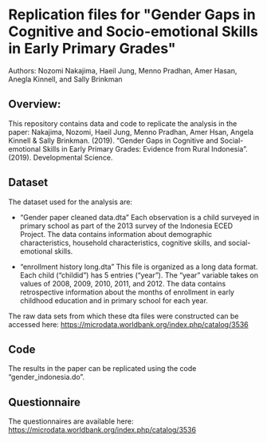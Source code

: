 # Replication files for "Gender Gaps in Cognitive and Socio-emotional Skills in Early Primary Grades"

Authors: Nozomi Nakajima, Haeil Jung, Menno Pradhan, Amer Hasan, Anegla Kinnell, and Sally Brinkman

## Overview:
This repository contains data and code to replicate the analysis in the paper: Nakajima, Nozomi, Haeil Jung, Menno Pradhan, Amer Hsan, Angela Kinnell & Sally Brinkman. (2019). “Gender Gaps in Cognitive and Social-emotional Skills in Early Primary Grades: Evidence from Rural Indonesia”. (2019). Developmental Science.

## Dataset
The dataset used for the analysis are:

+ “Gender paper cleaned data.dta”
Each observation is a child surveyed in primary school as part of the 2013 survey of the Indonesia ECED Project. The data contains information about demographic characteristics, household characteristics, cognitive skills, and social-emotional skills. 

+ “enrollment history long.dta”
This file is organized as a long data format. Each child (“childid”) has 5 entries (“year”). The “year” variable takes on values of 2008, 2009, 2010, 2011, and 2012. The data contains retrospective information about the months of enrollment in early childhood education and in primary school for each year.

The raw data sets from which these dta files were constructed can be accessed here: https://microdata.worldbank.org/index.php/catalog/3536

## Code
The results in the paper can be replicated using the code “gender_indonesia.do”. 


## Questionnaire
The questionnaires are available here: https://microdata.worldbank.org/index.php/catalog/3536




